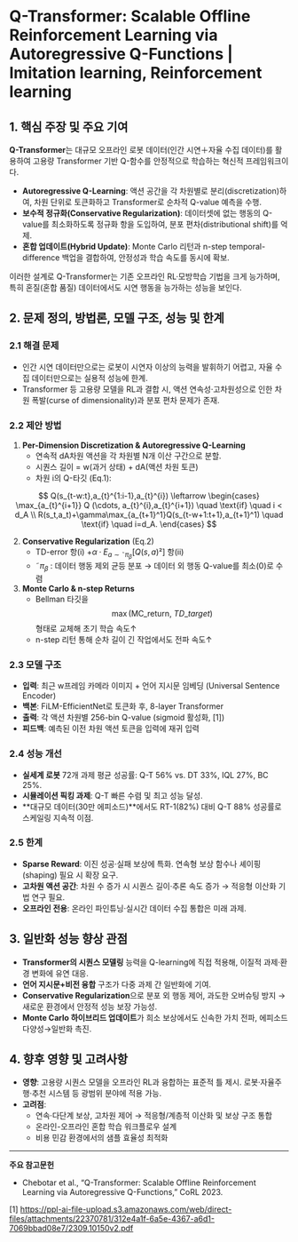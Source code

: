 # Q-Transformer: Scalable Offline Reinforcement Learning via Autoregressive Q-Functions | Imitation learning,  Reinforcement learning

## 1. 핵심 주장 및 주요 기여  
**Q-Transformer**는 대규모 오프라인 로봇 데이터(인간 시연＋자율 수집 데이터)를 활용하여 고용량 Transformer 기반 Q-함수를 안정적으로 학습하는 혁신적 프레임워크이다.  
- **Autoregressive Q-Learning**: 액션 공간을 각 차원별로 분리(discretization)하여, 차원 단위로 토큰화하고 Transformer로 순차적 Q-value 예측을 수행.  
- **보수적 정규화(Conservative Regularization)**: 데이터셋에 없는 행동의 Q-value를 최소화하도록 정규화 항을 도입하여, 분포 편차(distributional shift)를 억제.  
- **혼합 업데이트(Hybrid Update)**: Monte Carlo 리턴과 n-step temporal-difference 백업을 결합하여, 안정성과 학습 속도를 동시에 확보.  

이러한 설계로 Q-Transformer는 기존 오프라인 RL·모방학습 기법을 크게 능가하며, 특히 혼질(혼합 품질) 데이터에서도 시연 행동을 능가하는 성능을 보인다.

## 2. 문제 정의, 방법론, 모델 구조, 성능 및 한계

### 2.1 해결 문제  
- 인간 시연 데이터만으로는 로봇이 시연자 이상의 능력을 발휘하기 어렵고, 자율 수집 데이터만으로는 실용적 성능에 한계.  
- Transformer 등 고용량 모델을 RL과 결합 시, 액션 연속성·고차원성으로 인한 차원 폭발(curse of dimensionality)과 분포 편차 문제가 존재.

### 2.2 제안 방법  
1) **Per-Dimension Discretization & Autoregressive Q-Learning**  
   - 연속적 dA차원 액션을 각 차원별 N개 이산 구간으로 분할.  
   - 시퀀스 길이 = w(과거 상태) + dA(액션 차원 토큰)  
   - 차원 i의 Q-타깃 (Eq.1):  

$$
Q(s_{t-w:t},a_{t}^{1:i-1},a_{t}^{i}) \leftarrow \begin{cases} \max_{a_{t}^{i+1}} Q (\cdots, a_{t}^{i},a_{t}^{i+1}) \quad \text{if} \quad i < d_A \\
R(s_t,a_t)+\gamma\max_{a_{t+1}^1}Q(s_{t-w+1:t+1},a_{t+1}^1) \quad \text{if} \quad i=d_A. \end{cases}
$$

2) **Conservative Regularization** (Eq.2)  
   - TD-error 항(i) $+ α·E_{a∼˜π_β}[Q(s,a)²]$ 항(ii)  
   - $˜π_β$ : 데이터 행동 제외 균등 분포 → 데이터 외 행동 Q-value를 최소(0)로 수렴
3) **Monte Carlo & n-step Returns**  
   - Bellman 타깃을 $$\max(\mathrm{MC\_{return}},\ TD\_{target})$$ 형태로 교체해 초기 학습 속도↑  
   - n-step 리턴 통해 순차 길이 긴 작업에서도 전파 속도↑

### 2.3 모델 구조  
- **입력**: 최근 w프레임 카메라 이미지 + 언어 지시문 임베딩 (Universal Sentence Encoder)  
- **백본**: FiLM-EfficientNet로 토큰화 후, 8-layer Transformer  
- **출력**: 각 액션 차원별 256-bin Q-value (sigmoid 활성화, [1])  
- **피드백**: 예측된 이전 차원 액션 토큰을 입력에 재귀 입력

### 2.4 성능 개선  
- **실세계 로봇** 72개 과제 평균 성공률: Q-T 56% vs. DT 33%, IQL 27%, BC 25%.  
- **시뮬레이션 픽킹 과제**: Q-T 빠른 수렴 및 최고 성능 달성.  
- **대규모 데이터(30만 에피소드)**에서도 RT-1(82%) 대비 Q-T 88% 성공률로 스케일링 지속적 이점.

### 2.5 한계  
- **Sparse Reward**: 이진 성공·실패 보상에 특화. 연속형 보상 함수나 셰이핑(shaping) 필요 시 확장 요구.  
- **고차원 액션 공간**: 차원 수 증가 시 시퀀스 길이·추론 속도 증가 → 적응형 이산화 기법 연구 필요.  
- **오프라인 전용**: 온라인 파인튜닝·실시간 데이터 수집 통합은 미래 과제.

## 3. 일반화 성능 향상 관점  
- **Transformer의 시퀀스 모델링** 능력을 Q-learning에 직접 적용해, 이질적 과제·환경 변화에 유연 대응.  
- **언어 지시문+비전 융합** 구조가 다중 과제 간 일반화에 기여.  
- **Conservative Regularization**으로 분포 외 행동 제어, 과도한 오버슈팅 방지 → 새로운 환경에서 안정적 성능 보장 가능성.  
- **Monte Carlo 하이브리드 업데이트**가 희소 보상에서도 신속한 가치 전파, 에피소드 다양성→일반화 촉진.

## 4. 향후 영향 및 고려사항  
- **영향**: 고용량 시퀀스 모델을 오프라인 RL과 융합하는 표준적 틀 제시. 로봇·자율주행·추천 시스템 등 광범위 분야에 적용 가능.  
- **고려점**:  
  - 연속·다단계 보상, 고차원 제어 → 적응형/계층적 이산화 및 보상 구조 통합  
  - 온라인-오프라인 혼합 학습 워크플로우 설계  
  - 비용 민감 환경에서의 샘플 효율성 최적화  

---  
**주요 참고문헌**  
- Chebotar et al., “Q-Transformer: Scalable Offline Reinforcement Learning via Autoregressive Q-Functions,” CoRL 2023.

[1] https://ppl-ai-file-upload.s3.amazonaws.com/web/direct-files/attachments/22370781/312e4a1f-6a5e-4367-a6d1-7069bbad08e7/2309.10150v2.pdf
